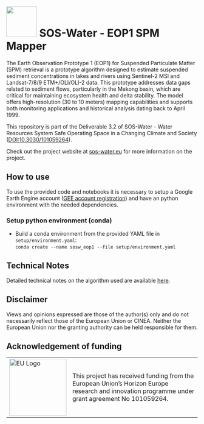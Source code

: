 # <img src="https://drive.google.com/uc?id=1hNy2r6O4RlkPv_jzw48FVxpW-HRYGsWX" width="80"> SOS-Water - EOP1 SPM Mapper

The Earth Observation Prototype 1 (EOP1) for Suspended Particulate Matter (SPM) retrieval is a prototype algorithm designed to estimate suspended sediment concentrations in lakes and rivers using Sentinel-2 MSI and Landsat-7/8/9 ETM+/OLI/OLI-2 data. This prototype addresses data gaps related to sediment flows, particularly in the Mekong basin, which are critical for maintaining ecosystem health and delta stability. The model offers high-resolution (30 to 10 meters) mapping capabilities and supports both monitoring applications and historical analysis dating back to April 1999. 

This repository is part of the Deliverable 3.2 of SOS-Water - Water Resources System Safe Operating Space in a Changing Climate and Society ([DOI:10.3030/101059264](https://cordis.europa.eu/project/id/101059264)). 

Check out the project website at [sos-water.eu](https://sos-water.eu) for more information on the project.

## How to use

To use the provided code and notebooks it is necessary to setup a Google Earth Engine account ([GEE account registration](https://code.earthengine.google.com/register)) and have an python environment with the needed dependencies.

### Setup python environment (conda)
- Build a conda environment from the provided YAML file in `setup/environment.yaml`:<br/>
`conda create --name sosw_eop1 --file setup/environment.yaml`

## Technical Notes

Detailed technical notes on the algorithm used are available [here]().

## Disclaimer
Views and opinions expressed are those of the author(s) only and do not necessarily reflect those of the European Union or CINEA. Neither the European Union nor the granting authority can be held responsible for them.

## Acknowledgement of funding
<table style="border: none;">
  <tr>
    <td><img src="https://github.com/user-attachments/assets/515e254d-9216-4e37-945c-7bdf59a907bf" alt="EU Logo" width="150"/></td>
    <td>This project has received funding from the European Union’s Horizon Europe research and innovation programme under grant agreement No 101059264.</td>
  </tr>
</table>
